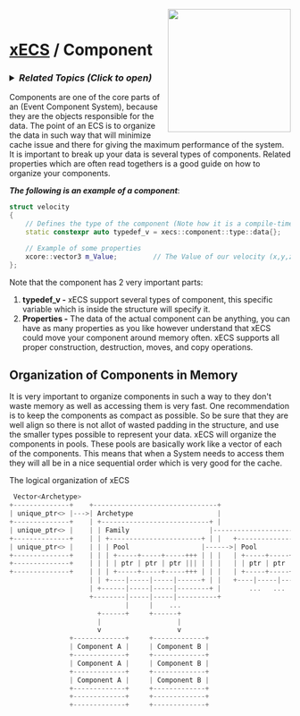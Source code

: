 <img src="https://i.imgur.com/TyjrCTS.jpg" align="right" width="220px" /><br>
# [xECS](xecs.md) / Component

<h3><details><summary><i><b>Related Topics </b>(Click to open)</i></summary>

* [Component Serialization](xecs_component_typedef_serialization.md)
* [Scene entity references](ecs_scene_entity_references.md)
* [Scene Ranges](xecs_scene_ranges.md)
* [Scene file format, details about entities](xecs_scene_serialization_entity.md)
</details></h3>

Components are one of the core parts of an (Event Component System), because they are the objects responsible for the data. The point of an ECS is to organize the data in such way that will minimize cache issue and there for giving the maximum performance of the system. It is important to break up your data is several types of components. Related properties which are often read togethers is a good guide on how to organize your components.

***The following is an example of a component***:
~~~cpp
struct velocity
{
    // Defines the type of the component (Note how it is a compile-time defined variable)
    static constexpr auto typedef_v = xecs::component::type::data{};

    // Example of some properties
    xcore::vector3 m_Value;         // The Value of our velocity (x,y,z) in meters per second
};
~~~

Note that the component has 2 very important parts:

1. **typedef_v -** xECS support several types of component, this specific variable which is inside the structure will specify it.
2. **Properties -** The data of the actual component can be anything, you can have as many properties as you like however understand that xECS could move your component around memory often. xECS supports all proper construction, destruction, moves, and copy operations.

## Organization of Components in Memory

It is very important to organize components in such a way to they don't waste memory as well as accessing them is very fast. One recommendation is to keep the components as compact as possible. So be sure that they are well align so there is not allot of wasted padding in the structure, and use the smaller types possible to represent your data. xECS will organize the components in pools. These pools are basically work like a vector of each of the components. This means that when a System needs to access them they will all be in a nice sequential order which is very good for the cache.

The logical organization of xECS

~~~cpp
 Vector<Archetype>
+--------------+    +-------------------------------+
| unique_ptr<> |--->| Archetype                     |
+--------------+    | +---------------------------+ |                                     +---------------------------+    
| unique_ptr<> |    | | Family                    |-------------------------------------->| Family                    |--->  null
+--------------+    | | +-----------------------+ | |   +-----------------------+         | +-----------------------+ |    
| unique_ptr<> |    | | | Pool                  |------>| Pool                  |--> null | | Pool                  |----> null
+--------------+    | | | +-----+-----+-----+++ | | |   | +-----+-----+-----+++ |         | | +-----+-----+-----+++ | |    
+--------------+    | | | | ptr | ptr | ptr ||| | | |   | | ptr | ptr | ptr ||| |         | | | ptr | ptr | ptr ||| | |      
+--------------+    | | | +-----+-----+-----+++ | | |   | +-----+-----+-----+++ |         | | +-----+-----+-----+++ | |      
                    | | +----|-----|-----|------+ | |   +----|-----|-----|------+         | +----|-----|-----|------+ |      
                    | +------|-----|-----|--------+ |       ...   ...   ...               +------|-----|-----|--------+      
                    +--------|-----|-----|----------+                                           ...   ...   ...              
                             |     |    ...                                                       
                      +------+     +------+                                   
                      |                   |                        
                      v                   v                   
               +-------------+     +-------------+                
               | Component A |     | Component B |                 
               +-------------+     +-------------+                  
               | Component A |     | Component B |                  
               +-------------+     +-------------+                 
               | Component A |     | Component B |                   
               +-------------+     +-------------+                   
               +-------------+     +-------------+                 
               +-------------+     +-------------+                      
~~~
